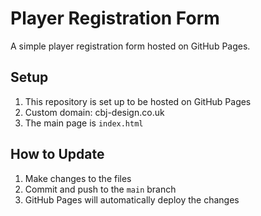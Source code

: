 # Player Registration Form

A simple player registration form hosted on GitHub Pages.

## Setup

1. This repository is set up to be hosted on GitHub Pages
2. Custom domain: cbj-design.co.uk
3. The main page is `index.html`

## How to Update

1. Make changes to the files
2. Commit and push to the `main` branch
3. GitHub Pages will automatically deploy the changes
